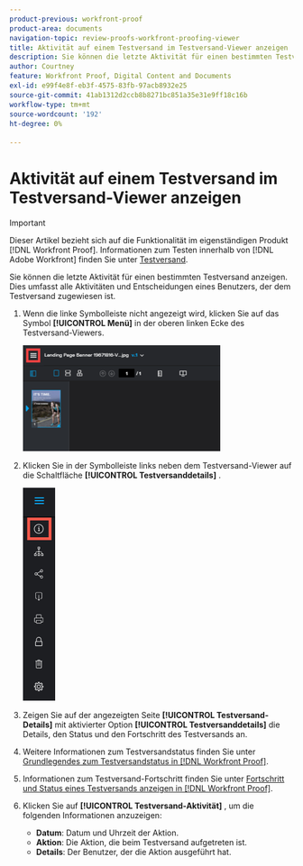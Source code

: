 ```yaml
---
product-previous: workfront-proof
product-area: documents
navigation-topic: review-proofs-workfront-proofing-viewer
title: Aktivität auf einem Testversand im Testversand-Viewer anzeigen
description: Sie können die letzte Aktivität für einen bestimmten Testversand anzeigen. Dies umfasst alle Aktivitäten und Entscheidungen eines Benutzers, der dem Testversand zugewiesen ist.
author: Courtney
feature: Workfront Proof, Digital Content and Documents
exl-id: e99f4e8f-eb3f-4575-83fb-97acb8932e25
source-git-commit: 41ab1312d2ccb8b8271bc851a35e31e9ff18c16b
workflow-type: tm+mt
source-wordcount: '192'
ht-degree: 0%

---
```


# Aktivität auf einem Testversand im Testversand-Viewer anzeigen

>[!IMPORTANT]
>
>Dieser Artikel bezieht sich auf die Funktionalität im eigenständigen Produkt [!DNL Workfront Proof]. Informationen zum Testen innerhalb von [!DNL Adobe Workfront] finden Sie unter [Testversand](../../../review-and-approve-work/proofing/proofing.md).

Sie können die letzte Aktivität für einen bestimmten Testversand anzeigen. Dies umfasst alle Aktivitäten und Entscheidungen eines Benutzers, der dem Testversand zugewiesen ist.

1. Wenn die linke Symbolleiste nicht angezeigt wird, klicken Sie auf das Symbol **[!UICONTROL Menü]** in der oberen linken Ecke des Testversand-Viewers.

   ![](assets/menu-icon-in-proofing-viewer-350x188.png)

1. Klicken Sie in der Symbolleiste links neben dem Testversand-Viewer auf die Schaltfläche **[!UICONTROL Testversanddetails]** .

   ![Proofing_viewer_toolbar_button_-_proof_details.png](assets/proofing-viewer-toolbar-button---proof-details.png)

1. Zeigen Sie auf der angezeigten Seite **[!UICONTROL Testversand-Details]** mit aktivierter Option **[!UICONTROL Testversanddetails]** die Details, den Status und den Fortschritt des Testversands an.

1. Weitere Informationen zum Testversandstatus finden Sie unter [Grundlegendes zum Testversandstatus in  [!DNL Workfront Proof]](../../../workfront-proof/wp-work-proofsfiles/manage-your-work/proof-state.md).

1. Informationen zum Testversand-Fortschritt finden Sie unter [Fortschritt und Status eines Testversands anzeigen in [!DNL Workfront Proof]](../../../workfront-proof/wp-work-proofsfiles/manage-your-work/view-progress-and-status-of-proof.md).
1. Klicken Sie auf **[!UICONTROL Testversand-Aktivität]** , um die folgenden Informationen anzuzeigen:

   * **Datum**: Datum und Uhrzeit der Aktion.
   * **Aktion**: Die Aktion, die beim Testversand aufgetreten ist.
   * **Details**: Der Benutzer, der die Aktion ausgeführt hat.
